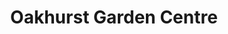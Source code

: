 ---
title: "Oakhurst Garden Centre"
url: /cockermouth/oakhurst-garden-centre/
shop: garden centre
---